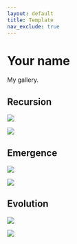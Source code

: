 ```yaml
---
layout: default
title: Template
nav_exclude: true
---
```


# Your name

My gallery.

## Recursion

![](../../assets/images/small-image.jpg)

![](../../assets/images/small-image.jpg)

## Emergence

![](../../assets/images/small-image.jpg)

![](../../assets/images/small-image.jpg)

## Evolution

![](../../assets/images/small-image.jpg)

![](../../assets/images/small-image.jpg)